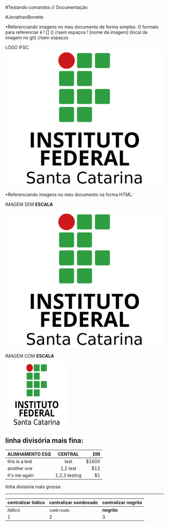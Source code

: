 
#Testando comandos // Documentação

#JonathanBonette

•Referenciando imagens no meu documento de forma simples:
  O formato para referenciar é ! [] () //sem espaços
  ! [nome da imagem] (local da imagem no git) //sem espaços

LOGO IFSC
![IFSC](Imagens/logoifsc.png)

•Referenciando imagens no meu documento na forma HTML:

<p>
  IMAGEM SEM <b>ESCALA</b>
</p>
<img src = "Imagens/logoifsc.png">
<p>
  IMAGEM COM <b>ESCALA</b>
</p>

<img src = "Imagens/logoifsc.png" width = 200 height = 200 >


linha divisória mais fina:
---

| ALINHAMENTO ESQ | CENTRAL           | DIR   |
| --------------- |:-----------------:| -----:|
| this is a test  | test              | $1600 |
| another one     | 1,2 test          |   $12 |
| it's me again   | 1,2,3 testing     |    $1 |

linha divisória mais grossa:
***

centralizar itálico | centralizar sombreado | centralizar negrito
--- | --- | ---
*itálico* | `sombreado` | **negrito**
1 | 2 | 3
